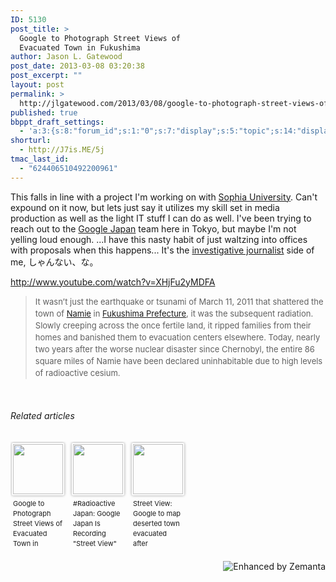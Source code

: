 ```yaml
---
ID: 5130
post_title: >
  Google to Photograph Street Views of
  Evacuated Town in Fukushima
author: Jason L. Gatewood
post_date: 2013-03-08 03:20:38
post_excerpt: ""
layout: post
permalink: >
  http://jlgatewood.com/2013/03/08/google-to-photograph-street-views-of-evacuated-town-in-fukushima/
published: true
bbppt_draft_settings:
  - 'a:3:{s:8:"forum_id";s:1:"0";s:7:"display";s:5:"topic";s:14:"display-extras";a:2:{s:6:"xcount";s:1:"5";s:5:"xsort";s:6:"newest";}}'
shorturl:
  - http://J7is.ME/5j
tmac_last_id:
  - "624406510492200961"
---
```

This falls in line with a project I'm working on with <a class="zem_slink" title="Sophia University" href="http://www.sophia.ac.jp/" rel="homepage" target="_blank">Sophia University</a>. Can't expound on it now, but lets just say it utilizes my skill set in media production as well as the light IT stuff I can do as well. I've been trying to reach out to the <a class="zem_slink" title="Google Japan" href="http://googlejapan.blogspot.com/" rel="blog" target="_blank">Google Japan</a> team here in Tokyo, but maybe I'm not yelling loud enough. ...I have this nasty habit of just waltzing into offices with proposals when this happens... It's the <a class="zem_slink" title="Investigative journalism" href="http://en.wikipedia.org/wiki/Investigative_journalism" rel="wikipedia" target="_blank">investigative journalist</a> side of me, しゃんない、な。
<!--more-->
http://www.youtube.com/watch?v=XHjFu2yMDFA
<blockquote><span style="font-size: 13px; line-height: 19px;">It wasn’t just the earthquake or tsunami of March 11, 2011 that shattered the town of <a class="zem_slink" title="Namie, Fukushima" href="http://maps.google.com/maps?ll=37.4833333333,141.0&amp;spn=0.1,0.1&amp;q=37.4833333333,141.0 (Namie%2C%20Fukushima)&amp;t=h" rel="geolocation" target="_blank">Namie</a> in <a class="zem_slink" title="Fukushima Prefecture" href="http://maps.google.com/maps?ll=37.4,140.466666667&amp;spn=0.5,0.5&amp;q=37.4,140.466666667 (Fukushima%20Prefecture)&amp;t=h" rel="geolocation" target="_blank">Fukushima Prefecture</a>, it was the subsequent radiation. Slowly creeping across the once fertile land, it ripped families from their homes and banished them to evacuation centers elsewhere. Today, nearly two years after the worse nuclear disaster since Chernobyl, the entire 86 square miles of Namie have been declared uninhabitable due to high levels of radioactive cesium.</span></blockquote>
&nbsp;
<h6 class="zemanta-related-title" style="font-size: 1em;">Related articles</h6>
<ul class="zemanta-article-ul zemanta-article-ul-image" style="margin: 0; padding: 0; overflow: hidden;">
	<li class="zemanta-article-ul-li-image zemanta-article-ul-li" style="padding: 0; background: none; list-style: none; display: block; float: left; vertical-align: top; text-align: left; width: 84px; font-size: 11px; margin: 2px 10px 10px 2px;"><a style="box-shadow: 0px 0px 4px #999; padding: 2px; display: block; border-radius: 2px; text-decoration: none;" href="http://en.rocketnews24.com/2013/03/06/google-to-photograph-street-views-of-evacuated-town-in-fukushima/" target="_blank"><img style="padding: 0; margin: 0; border: 0; display: block; width: 80px; max-width: 100%;" src="http://jlgatewood.com.previewdns.com/wp-content/uploads/2013/03/150197110_80_801.jpg" alt="" /></a><a style="display: block; overflow: hidden; text-decoration: none; line-height: 12pt; height: 80px; padding: 5px 2px 0 2px;" href="http://en.rocketnews24.com/2013/03/06/google-to-photograph-street-views-of-evacuated-town-in-fukushima/" target="_blank">Google to Photograph Street Views of Evacuated Town in Fukushima</a></li>
	<li class="zemanta-article-ul-li-image zemanta-article-ul-li" style="padding: 0; background: none; list-style: none; display: block; float: left; vertical-align: top; text-align: left; width: 84px; font-size: 11px; margin: 2px 10px 10px 2px;"><a style="box-shadow: 0px 0px 4px #999; padding: 2px; display: block; border-radius: 2px; text-decoration: none;" href="http://ex-skf.blogspot.com/2013/03/radioactive-japan-google-japan-is.html" target="_blank"><img style="padding: 0; margin: 0; border: 0; display: block; width: 80px; max-width: 100%;" src="http://jlgatewood.com.previewdns.com/wp-content/uploads/2013/03/149862932_80_80.jpg" alt="" /></a><a style="display: block; overflow: hidden; text-decoration: none; line-height: 12pt; height: 80px; padding: 5px 2px 0 2px;" href="http://ex-skf.blogspot.com/2013/03/radioactive-japan-google-japan-is.html" target="_blank">#Radioactive Japan: Google Japan Is Recording "Street View" in Namie-machi, One of the Most Contaminated Fukushima Towns</a></li>
	<li class="zemanta-article-ul-li-image zemanta-article-ul-li" style="padding: 0; background: none; list-style: none; display: block; float: left; vertical-align: top; text-align: left; width: 84px; font-size: 11px; margin: 2px 10px 10px 2px;"><a style="box-shadow: 0px 0px 4px #999; padding: 2px; display: block; border-radius: 2px; text-decoration: none;" href="http://www.digitaltrends.com/international/google-to-map-deserted-town-evacuated-after-fukushima-disaster/" target="_blank"><img style="padding: 0; margin: 0; border: 0; display: block; width: 80px; max-width: 100%;" src="http://jlgatewood.com.previewdns.com/wp-content/uploads/2013/03/150510252_80_80.jpg" alt="" /></a><a style="display: block; overflow: hidden; text-decoration: none; line-height: 12pt; height: 80px; padding: 5px 2px 0 2px;" href="http://www.digitaltrends.com/international/google-to-map-deserted-town-evacuated-after-fukushima-disaster/" target="_blank">Street View: Google to map deserted town evacuated after Fukushima disaster</a></li>
</ul>
<div class="zemanta-pixie" style="margin-top: 10px; height: 15px;"><a class="zemanta-pixie-a" title="Enhanced by Zemanta" href="http://www.zemanta.com/?px"><img class="zemanta-pixie-img" style="border: none; float: right;" src="http://img.zemanta.com/zemified_h.png?x-id=a40d6b18-a197-4af8-8b58-3b2d9942dec7" alt="Enhanced by Zemanta" /></a></div>